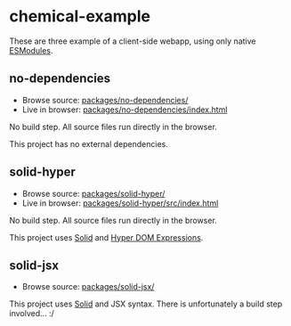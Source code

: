 # chemical-example

These are three example of a client-side webapp, using only native
[ESModules](https://developer.mozilla.org/en-US/docs/Web/JavaScript/Guide/Modules).

## no-dependencies

- Browse source: [packages/no-dependencies/](packages/no-dependencies/)
- Live in browser: [packages/no-dependencies/index.html](https://raw.githack.com/hugojosefson/chemical-example/master/packages/no-dependencies/index.html)

No build step. All source files run directly in the browser.

This project has no external dependencies.


## solid-hyper

- Browse source: [packages/solid-hyper/](packages/solid-hyper/)
- Live in browser: [packages/solid-hyper/src/index.html](https://raw.githack.com/hugojosefson/chemical-example/master/packages/solid-hyper/src/index.html)

No build step. All source files run directly in the browser.

This project uses [Solid](https://github.com/ryansolid/solid) and
[Hyper DOM Expressions](https://github.com/ryansolid/dom-expressions/tree/master/packages/hyper-dom-expressions).


## solid-jsx

- Browse source: [packages/solid-jsx/](packages/solid-jsx/)

This project uses [Solid](https://github.com/ryansolid/solid) and
JSX syntax. There is unfortunately a build step involved... :/
